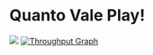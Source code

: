 # Quanto Vale Play!
<a href="https://codeclimate.com/github/QuantoVale/QuantoValePlay"><img src="https://codeclimate.com/github/QuantoVale/QuantoValePlay/badges/gpa.svg" /></a>
[![Throughput Graph](https://graphs.waffle.io/QuantoVale/QuantoValePlay/throughput.svg)](https://waffle.io/QuantoVale/QuantoValePlay/metrics)
